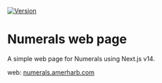 [![Version](https://img.shields.io/badge/version-0.8.0-blue.svg)](https://github.com/amerharb/numerals/tree/numerals-web/version/0.8.0)
# Numerals web page

A simple web page for Numerals using Next.js v14.

web: [numerals.amerharb.com](https://numerals.amerharb.com)
